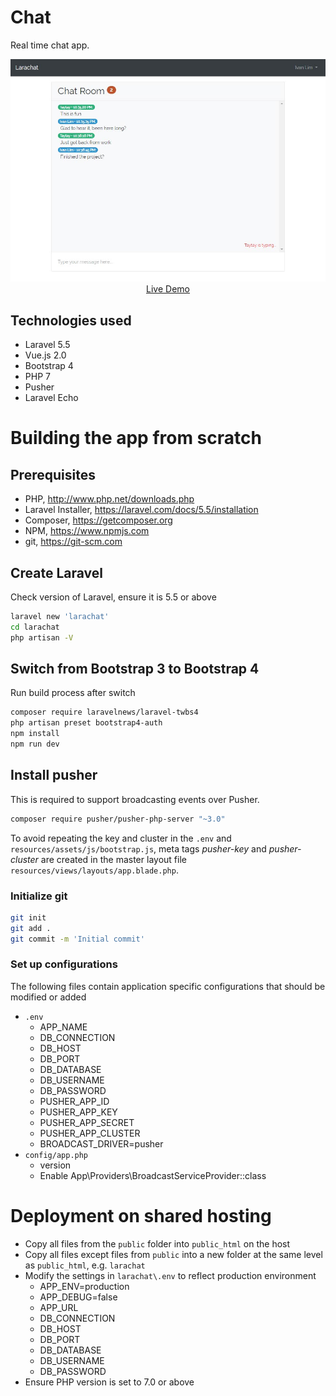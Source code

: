# Chat

Real time chat app.

<p align="center">
  <a href="https://larachat.aiwebstudio.com" target="_blank">
    <img src="https://github.com/ijklim/larachat/blob/master/screenshot.jpg" width="970px">
    <br>
    Live Demo
  </a>
</p>

## Technologies used

* Laravel 5.5
* Vue.js 2.0
* Bootstrap 4
* PHP 7
* Pusher
* Laravel Echo

# Building the app from scratch

## Prerequisites

* PHP, http://www.php.net/downloads.php
* Laravel Installer, https://laravel.com/docs/5.5/installation
* Composer, https://getcomposer.org
* NPM, https://www.npmjs.com
* git, https://git-scm.com

## Create Laravel

Check version of Laravel, ensure it is 5.5 or above

```bash
laravel new 'larachat'
cd larachat
php artisan -V
```

## Switch from Bootstrap 3 to Bootstrap 4

Run build process after switch

```bash
composer require laravelnews/laravel-twbs4
php artisan preset bootstrap4-auth
npm install
npm run dev
```

## Install pusher

This is required to support broadcasting events over Pusher.

```bash
composer require pusher/pusher-php-server "~3.0"
```

To avoid repeating the key and cluster in the `.env` and `resources/assets/js/bootstrap.js`, meta tags *pusher-key* and *pusher-cluster* are created in the master layout file `resources/views/layouts/app.blade.php`.

### Initialize git

```bash
git init
git add .
git commit -m 'Initial commit'
```

### Set up configurations

The following files contain application specific configurations that should be modified or added

* `.env`
  * APP_NAME
  * DB_CONNECTION
  * DB_HOST
  * DB_PORT
  * DB_DATABASE
  * DB_USERNAME
  * DB_PASSWORD
  * PUSHER_APP_ID
  * PUSHER_APP_KEY
  * PUSHER_APP_SECRET
  * PUSHER_APP_CLUSTER
  * BROADCAST_DRIVER=pusher
* `config/app.php`
  * version
  * Enable App\Providers\BroadcastServiceProvider::class

# Deployment on shared hosting

* Copy all files from the `public` folder into `public_html` on the host
* Copy all files except files from `public` into a new folder at the same level as `public_html`, e.g. `larachat`
* Modify the settings in `larachat\.env` to reflect production environment
  * APP_ENV=production
  * APP_DEBUG=false
  * APP_URL
  * DB_CONNECTION
  * DB_HOST
  * DB_PORT
  * DB_DATABASE
  * DB_USERNAME
  * DB_PASSWORD
* Ensure PHP version is set to 7.0 or above